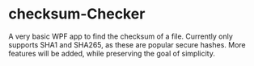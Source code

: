 # checksum-Checker

A very basic WPF app to find the checksum of a file.
Currently only supports SHA1 and SHA265, as these are popular secure hashes. More features will be added, while preserving the goal of simplicity.
